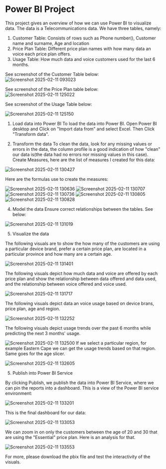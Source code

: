 # Power BI Project

This project gives an overview of how we can use Power BI to visualize data. The data is a Telecommunications data.
We have three tables, namely:
1. Customer Table: Consists of rows such as Phone number(), Customer name and surname, Age and location
2. Price Plan Table: Different price plan names with how many data an voice each price plan offers.
3. Usage Table: How much data and voice customers used for the last 6 months.

See screenshot of the Customer Table below:
![Screenshot 2025-02-11 093023](https://github.com/user-attachments/assets/a69fb442-bf14-4803-a516-3e267ca5b1b7)

See screenshot of the Price Plan table below:
![Screenshot 2025-02-11 125022](https://github.com/user-attachments/assets/6afcd72c-5169-46db-a47e-0656df416591)

See screenshot of the Usage Table below:

![Screenshot 2025-02-11 125150](https://github.com/user-attachments/assets/4d11941b-a988-4372-8df4-40cb65fc86ac)

1. Load data into Power BI
To load the data into Power BI. Open Power BI desktop and Click on "Import data from" and select Excel. Then Click "Transform data".

2. Transform the data
To clean the data, look for any missing values or errors in the data, the column profile is a good indication of how "clean" our data is(the data had no errors nor missing values in this case). Create Measures, here are the list of measures I created for this data:

![Screenshot 2025-02-11 130427](https://github.com/user-attachments/assets/d7c01efb-91df-4c3c-a652-87654cbed3c1)

Here are the formulas use to create the measures:

![Screenshot 2025-02-11 130636](https://github.com/user-attachments/assets/c553d163-0e1a-401b-894d-ce6b32606a73)
![Screenshot 2025-02-11 130707](https://github.com/user-attachments/assets/f162fc31-3f1e-4fa0-8bee-30a4699cd47b)
![Screenshot 2025-02-11 130736](https://github.com/user-attachments/assets/2aab9972-6f57-4249-8a1b-485049babf52)
![Screenshot 2025-02-11 130805](https://github.com/user-attachments/assets/d98961c5-49ef-46d0-af1d-c853d9c7e403)
![Screenshot 2025-02-11 130828](https://github.com/user-attachments/assets/ca0b499e-babc-4c08-be56-e40441c2d13b)

4. Model the data
Ensure correct relationships between the tables. See below:

![Screenshot 2025-02-11 131019](https://github.com/user-attachments/assets/1df040f9-af3e-4b4a-92fb-eef3eef40678)

5. Visualize the data

The following visuals are to show the how many of the customers are using a particular device brand, prefer a certain price plan, are located in a particular province and how many are a certain age.

![Screenshot 2025-02-11 131401](https://github.com/user-attachments/assets/a73f6e49-8e55-401a-a136-f6fdbc034557)

The following visuals depict how much data and voice are offered by each price plan and show the relationship between data offered and data used, and the relationship between voice offered and voice used.

![Screenshot 2025-02-11 131717](https://github.com/user-attachments/assets/a4869bb6-d2d3-46b8-9e87-c6bd0cae2a0f)

The following visuals depict data an voice usage based on device brans, price plan, age and region.

![Screenshot 2025-02-11 132252](https://github.com/user-attachments/assets/3e845279-3166-4aad-893b-2fc02e250c14)

The following visuals depict usage trends over the past 6 months while predicting the next 3 months' usage.

![Screenshot 2025-02-11 132500](https://github.com/user-attachments/assets/05fc0efe-1e8a-4856-a612-847010101d23)
 If we select a particular region, for example Eastern Cape we can get the usage trends based on that region. Same goes for the age slicer.
 
 ![Screenshot 2025-02-11 132605](https://github.com/user-attachments/assets/11ab79e1-2116-4f35-a0ff-1d151f3dab88)

 5. Publish into Power BI Service

By clicking Publish, we publish the data into Power BI Service, where we can pin the reports into a dashboard. This is a view of the Power BI service environment:

![Screenshot 2025-02-11 133201](https://github.com/user-attachments/assets/735044cc-6532-437a-842a-dcb510e1b64c)

This is the final dashboard for our data:

![Screenshot 2025-02-11 133053](https://github.com/user-attachments/assets/5971a7be-b3aa-4b56-b0b6-9c3371d97b1c)

We can zoom in on only the customers between the age of 20 and 30 that are using the "Essential" price plan. Here is an analysis for that.

![Screenshot 2025-02-11 133553](https://github.com/user-attachments/assets/971181a6-80be-44bc-ae70-fe2c102b09bc)

For more, please download the pbix file and test the interactivity of the visuals.

